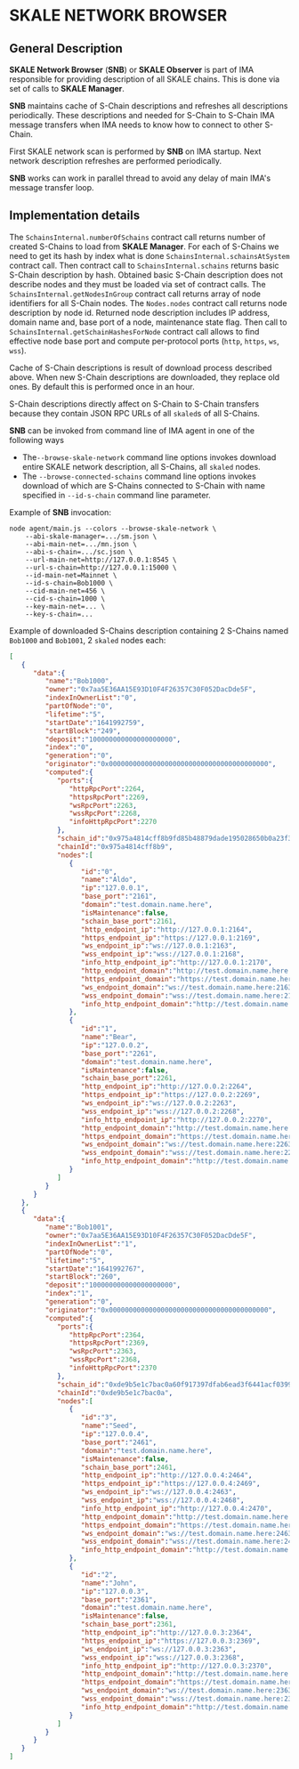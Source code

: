 # SKALE NETWORK BROWSER

## General Description

**SKALE Network Browser** (**SNB**) or **SKALE Observer** is part of IMA responsible for providing description of all SKALE chains. This is done via set of calls to **SKALE Manager**.

**SNB** maintains cache of S-Chain descriptions and refreshes all descriptions periodically. These descriptions and needed for S-Chain to S-Chain IMA message transfers when IMA needs to know how to connect to other S-Chain.

First SKALE network scan is performed by **SNB** on IMA startup. Next network description refreshes are performed periodically.

**SNB** works can work in parallel thread to avoid any delay of main IMA's message transfer loop.

## Implementation details

The `SchainsInternal.numberOfSchains` contract call returns number of created S-Chains to load from **SKALE Manager**. For each of S-Chains we need to get its hash by index what is done `SchainsInternal.schainsAtSystem` contract call. Then contract call to `SchainsInternal.schains` returns basic S-Chain description by hash. Obtained basic S-Chain description does not describe nodes and they must be loaded via set of contract calls. The `SchainsInternal.getNodesInGroup` contract call returns array of node identifiers for all S-Chain nodes. The `Nodes.nodes` contract call returns node description by node id. Returned node description includes IP address, domain name and, base port of a node, maintenance state flag. Then call to `SchainsInternal.getSchainHashesForNode` contract call allows to find effective node base port and compute per-protocol ports (`http`, `https`, `ws`, `wss`).

Cache of S-Chain descriptions is result of download process described above. When new S-Chain descriptions are downloaded, they replace old ones. By default this is performed once in an hour.

S-Chain descriptions directly affect on S-Chain to S-Chain transfers because they contain JSON RPC URLs of all `skaled`s of all S-Chains.

**SNB** can be invoked from command line of IMA agent in one of the following ways
- The`--browse-skale-network` command line options invokes download entire SKALE network description, all S-Chains, all `skaled` nodes.
- The `--browse-connected-schains` command line options invokes download of which are S-Chains connected to S-Chain with name specified in `--id-s-chain` command line parameter.

Example of **SNB** invocation:

```shell
node agent/main.js --colors --browse-skale-network \
    --abi-skale-manager=.../sm.json \
    --abi-main-net=.../mn.json \
    --abi-s-chain=.../sc.json \
    --url-main-net=http://127.0.0.1:8545 \
    --url-s-chain=http://127.0.0.1:15000 \
    --id-main-net=Mainnet \
    --id-s-chain=Bob1000 \
    --cid-main-net=456 \
    --cid-s-chain=1000 \
    --key-main-net=... \
    --key-s-chain=...
```

Example of downloaded S-Chains description containing 2 S-Chains named `Bob1000` and `Bob1001`, 2 `skaled` nodes each:

```json
[
   {
      "data":{
         "name":"Bob1000",
         "owner":"0x7aa5E36AA15E93D10F4F26357C30F052DacDde5F",
         "indexInOwnerList":"0",
         "partOfNode":"0",
         "lifetime":"5",
         "startDate":"1641992759",
         "startBlock":"249",
         "deposit":"100000000000000000000",
         "index":"0",
         "generation":"0",
         "originator":"0x0000000000000000000000000000000000000000",
         "computed":{
            "ports":{
               "httpRpcPort":2264,
               "httpsRpcPort":2269,
               "wsRpcPort":2263,
               "wssRpcPort":2268,
               "infoHttpRpcPort":2270
            },
            "schain_id":"0x975a4814cff8b9fd85b48879dade195028650b0a23f339ca81bd3b1231f72974",
            "chainId":"0x975a4814cff8b9",
            "nodes":[
               {
                  "id":"0",
                  "name":"Aldo",
                  "ip":"127.0.0.1",
                  "base_port":"2161",
                  "domain":"test.domain.name.here",
                  "isMaintenance":false,
                  "schain_base_port":2161,
                  "http_endpoint_ip":"http://127.0.0.1:2164",
                  "https_endpoint_ip":"https://127.0.0.1:2169",
                  "ws_endpoint_ip":"ws://127.0.0.1:2163",
                  "wss_endpoint_ip":"wss://127.0.0.1:2168",
                  "info_http_endpoint_ip":"http://127.0.0.1:2170",
                  "http_endpoint_domain":"http://test.domain.name.here:2164",
                  "https_endpoint_domain":"https://test.domain.name.here:2169",
                  "ws_endpoint_domain":"ws://test.domain.name.here:2163",
                  "wss_endpoint_domain":"wss://test.domain.name.here:2168",
                  "info_http_endpoint_domain":"http://test.domain.name.here:2170"
               },
               {
                  "id":"1",
                  "name":"Bear",
                  "ip":"127.0.0.2",
                  "base_port":"2261",
                  "domain":"test.domain.name.here",
                  "isMaintenance":false,
                  "schain_base_port":2261,
                  "http_endpoint_ip":"http://127.0.0.2:2264",
                  "https_endpoint_ip":"https://127.0.0.2:2269",
                  "ws_endpoint_ip":"ws://127.0.0.2:2263",
                  "wss_endpoint_ip":"wss://127.0.0.2:2268",
                  "info_http_endpoint_ip":"http://127.0.0.2:2270",
                  "http_endpoint_domain":"http://test.domain.name.here:2264",
                  "https_endpoint_domain":"https://test.domain.name.here:2269",
                  "ws_endpoint_domain":"ws://test.domain.name.here:2263",
                  "wss_endpoint_domain":"wss://test.domain.name.here:2268",
                  "info_http_endpoint_domain":"http://test.domain.name.here:2270"
               }
            ]
         }
      }
   },
   {
      "data":{
         "name":"Bob1001",
         "owner":"0x7aa5E36AA15E93D10F4F26357C30F052DacDde5F",
         "indexInOwnerList":"1",
         "partOfNode":"0",
         "lifetime":"5",
         "startDate":"1641992767",
         "startBlock":"260",
         "deposit":"100000000000000000000",
         "index":"1",
         "generation":"0",
         "originator":"0x0000000000000000000000000000000000000000",
         "computed":{
            "ports":{
               "httpRpcPort":2364,
               "httpsRpcPort":2369,
               "wsRpcPort":2363,
               "wssRpcPort":2368,
               "infoHttpRpcPort":2370
            },
            "schain_id":"0xde9b5e1c7bac0a60f917397dfab6ead3f6441acf0399ec81145568874dd829e9",
            "chainId":"0xde9b5e1c7bac0a",
            "nodes":[
               {
                  "id":"3",
                  "name":"Seed",
                  "ip":"127.0.0.4",
                  "base_port":"2461",
                  "domain":"test.domain.name.here",
                  "isMaintenance":false,
                  "schain_base_port":2461,
                  "http_endpoint_ip":"http://127.0.0.4:2464",
                  "https_endpoint_ip":"https://127.0.0.4:2469",
                  "ws_endpoint_ip":"ws://127.0.0.4:2463",
                  "wss_endpoint_ip":"wss://127.0.0.4:2468",
                  "info_http_endpoint_ip":"http://127.0.0.4:2470",
                  "http_endpoint_domain":"http://test.domain.name.here:2464",
                  "https_endpoint_domain":"https://test.domain.name.here:2469",
                  "ws_endpoint_domain":"ws://test.domain.name.here:2463",
                  "wss_endpoint_domain":"wss://test.domain.name.here:2468",
                  "info_http_endpoint_domain":"http://test.domain.name.here:2470"
               },
               {
                  "id":"2",
                  "name":"John",
                  "ip":"127.0.0.3",
                  "base_port":"2361",
                  "domain":"test.domain.name.here",
                  "isMaintenance":false,
                  "schain_base_port":2361,
                  "http_endpoint_ip":"http://127.0.0.3:2364",
                  "https_endpoint_ip":"https://127.0.0.3:2369",
                  "ws_endpoint_ip":"ws://127.0.0.3:2363",
                  "wss_endpoint_ip":"wss://127.0.0.3:2368",
                  "info_http_endpoint_ip":"http://127.0.0.3:2370",
                  "http_endpoint_domain":"http://test.domain.name.here:2364",
                  "https_endpoint_domain":"https://test.domain.name.here:2369",
                  "ws_endpoint_domain":"ws://test.domain.name.here:2363",
                  "wss_endpoint_domain":"wss://test.domain.name.here:2368",
                  "info_http_endpoint_domain":"http://test.domain.name.here:2370"
               }
            ]
         }
      }
   }
]
```
